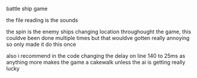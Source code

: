 battle ship game


the file reading is the sounds


the spin is the enemy ships changing location throughought the game, this couldve been done multiple times but that wouldve gotten really annoying so only made it do this once


also i recommend in the code changing the delay on line 140 to 25ms as anything more makes the game a cakewalk unless the ai is getting really lucky
